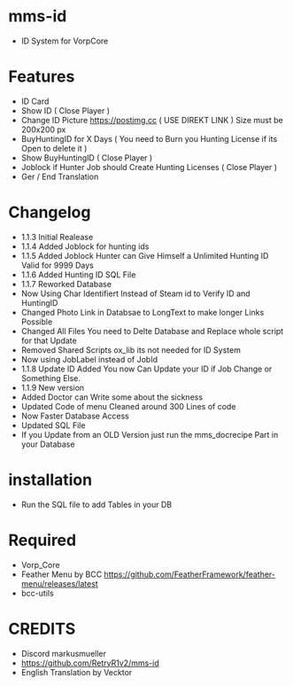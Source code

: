 # mms-id 

- ID System for VorpCore

# Features
 
- ID Card
- Show ID ( Close Player )
- Change ID Picture https://postimg.cc ( USE DIREKT LINK ) Size must be 200x200 px
- BuyHuntingID for X Days ( You need to Burn you Hunting License if its Open to delete it )
- Show BuyHuntingID ( Close Player )
- Joblock if Hunter Job should Create Hunting Licenses ( Close Player )
- Ger / End Translation 


# Changelog

- 1.1.3 Initial Realease
- 1.1.4 Added Joblock for hunting ids
- 1.1.5 Added Joblock Hunter can Give Himself a Unlimited Hunting ID Valid for 9999 Days
- 1.1.6 Added Hunting ID SQL File
- 1.1.7 Reworked Database
- Now Using Char Identifiert Instead of Steam id to Verify ID and HuntingID 
- Changed Photo Link in Databsae to LongText to make longer Links Possible
- Changed All Files You need to Delte Database and Replace whole script for that Update
- Removed Shared Scripts ox_lib its not needed for ID System
- Now using JobLabel instead of JobId
- 1.1.8 Update ID Added You now Can Update your ID if Job Change or Something Else.
- 1.1.9 New version
- Added Doctor can Write some about the sickness
- Updated Code of menu Cleaned around 300 Lines of code
- Now Faster Database Access
- Updated SQL File 
- If you Update from an OLD Version just run the mms_docrecipe Part in your Database

# installation 

- Run the SQL file to add Tables in your DB


# Required
- Vorp_Core 
- Feather Menu by BCC https://github.com/FeatherFramework/feather-menu/releases/latest
- bcc-utils


# CREDITS
- Discord markusmueller 
- https://github.com/RetryR1v2/mms-id 
- English Translation by Vecktor
